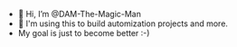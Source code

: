 - 👋 Hi, I’m @DAM-The-Magic-Man
- 👀 I'm using this to build automization projects and more.
- My goal is just to become better :-)

<!---
DAM-The-Magic-Man/DAM-The-Magic-Man is a ✨ special ✨ repository because its `README.md` (this file) appears on your GitHub profile.
You can click the Preview link to take a look at your changes.
--->

